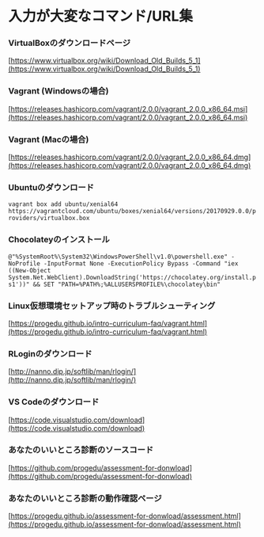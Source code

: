 # 入力が大変なコマンド/URL集

### VirtualBoxのダウンロードページ

[https://www.virtualbox.org/wiki/Download_Old_Builds_5_1](https://www.virtualbox.org/wiki/Download_Old_Builds_5_1)

### Vagrant (Windowsの場合)

[https://releases.hashicorp.com/vagrant/2.0.0/vagrant_2.0.0_x86_64.msi](https://releases.hashicorp.com/vagrant/2.0.0/vagrant_2.0.0_x86_64.msi)

### Vagrant (Macの場合)

[https://releases.hashicorp.com/vagrant/2.0.0/vagrant_2.0.0_x86_64.dmg](https://releases.hashicorp.com/vagrant/2.0.0/vagrant_2.0.0_x86_64.dmg)

### Ubuntuのダウンロード

`vagrant box add ubuntu/xenial64 https://vagrantcloud.com/ubuntu/boxes/xenial64/versions/20170929.0.0/providers/virtualbox.box`

### Chocolateyのインストール

`@"%SystemRoot%\System32\WindowsPowerShell\v1.0\powershell.exe" -NoProfile -InputFormat None -ExecutionPolicy Bypass -Command "iex ((New-Object System.Net.WebClient).DownloadString('https://chocolatey.org/install.ps1'))" && SET "PATH=%PATH%;%ALLUSERSPROFILE%\chocolatey\bin"`

### Linux仮想環境セットアップ時のトラブルシューティング

[https://progedu.github.io/intro-curriculum-faq/vagrant.html](https://progedu.github.io/intro-curriculum-faq/vagrant.html)

### RLoginのダウンロード

[http://nanno.dip.jp/softlib/man/rlogin/](http://nanno.dip.jp/softlib/man/rlogin/)

### VS Codeのダウンロード

[https://code.visualstudio.com/download](https://code.visualstudio.com/download)


### あなたのいいところ診断のソースコード

[https://github.com/progedu/assessment-for-donwload](https://github.com/progedu/assessment-for-donwload)

### あなたのいいところ診断の動作確認ページ

[https://progedu.github.io/assessment-for-donwload/assessment.html](https://progedu.github.io/assessment-for-donwload/assessment.html)
